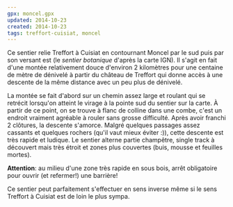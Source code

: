```yaml
---
gpx: moncel.gpx
updated: 2014-10-23
created: 2014-10-23
tags: treffort-cuisiat, moncel
---
```


Ce sentier relie Treffort à Cuisiat en contournant Moncel par le sud puis par
son versant est (le *sentier botanique* d'après la carte IGN). Il s'agit en fait
d'une montée relativement douce d'environ 2 kilomètres pour une centaine de
mètre de dénivelé à partir du château de Treffort qui donne accès à une descente
de la même distance avec un peu plus de dénivelé.

La montée se fait d'abord sur un chemin assez large et roulant qui se retrécit
lorsqu'on atteint le virage à la pointe sud du sentier sur la carte. À partir de ce point, on se
trouve à flanc de colline dans une combe, c'est un endroit vraiment agréable à
rouler sans grosse difficulté. Après avoir franchi 2 clôtures, la descente
s'amorce. Malgré quelques passages assez cassants et quelques rochers (qu'il vaut
mieux éviter :)), cette descente est très rapide et ludique. Le sentier alterne
partie champêtre, single track à découvert mais très étroit et zones plus
couvertes (buis, mousse et feuilles mortes).

**Attention**: au milieu d'une zone très rapide en sous bois, arrêt obligatoire
pour ouvrir (et refermer!) une barrière!

Ce sentier peut parfaitement s'effectuer en sens inverse même si le sens Treffort à
Cuisiat est de loin le plus sympa.
